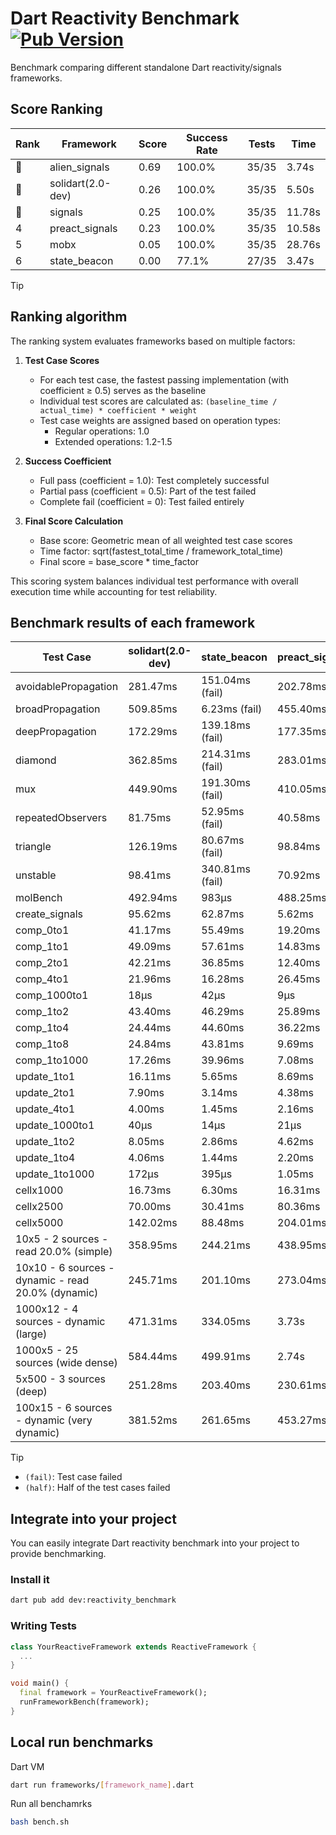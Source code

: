 # Dart Reactivity Benchmark [![Pub Version](https://img.shields.io/pub/v/reactivity_benchmark)](https://pub.dev/packages/reactivity_benchmark)

Benchmark comparing different standalone Dart reactivity/signals frameworks.

## Score Ranking

<!-- ranking start -->
| Rank | Framework | Score | Success Rate | Tests | Time |
|------|-----------|-------|--------------|-------|------|
| 🥇 | alien_signals | 0.69 | 100.0% | 35/35 | 3.74s |
| 🥈 | solidart(2.0-dev) | 0.26 | 100.0% | 35/35 | 5.50s |
| 🥉 | signals | 0.25 | 100.0% | 35/35 | 11.78s |
| 4 | preact_signals | 0.23 | 100.0% | 35/35 | 10.58s |
| 5 | mobx | 0.05 | 100.0% | 35/35 | 28.76s |
| 6 | state_beacon | 0.00 | 77.1% | 27/35 | 3.47s |

<!-- ranking end -->

> [!TIP]
> ## Ranking algorithm
>
> The ranking system evaluates frameworks based on multiple factors:
>
> 1. **Test Case Scores**
>    - For each test case, the fastest passing implementation (with coefficient ≥ 0.5) serves as the baseline
>    - Individual test scores are calculated as: `(baseline_time / actual_time) * coefficient * weight`
>    - Test case weights are assigned based on operation types:
>      - Regular operations: 1.0
>      - Extended operations: 1.2-1.5
>
> 2. **Success Coefficient**
>    - Full pass (coefficient = 1.0): Test completely successful
>    - Partial pass (coefficient = 0.5): Part of the test failed
>    - Complete fail (coefficient = 0): Test failed entirely
>
> 3. **Final Score Calculation**
>    - Base score: Geometric mean of all weighted test case scores
>    - Time factor: sqrt(fastest_total_time / framework_total_time)
>    - Final score = base_score * time_factor
>
> This scoring system balances individual test performance with overall execution time while accounting for test reliability.

## Benchmark results of each framework

<!-- test-case start -->
| Test Case | solidart(2.0-dev) | state_beacon | preact_signals | signals | mobx | alien_signals |
|---|---|---|---|---|---|---|
| avoidablePropagation | 281.47ms | 151.04ms (fail) | 202.78ms | 213.66ms | 2.34s | 184.13ms |
| broadPropagation | 509.85ms | 6.23ms (fail) | 455.40ms | 461.25ms | 4.61s | 345.36ms |
| deepPropagation | 172.29ms | 139.18ms (fail) | 177.35ms | 178.52ms | 1.59s | 123.64ms |
| diamond | 362.85ms | 214.31ms (fail) | 283.01ms | 280.09ms | 2.43s | 232.86ms |
| mux | 449.90ms | 191.30ms (fail) | 410.05ms | 411.11ms | 1.90s | 378.45ms |
| repeatedObservers | 81.75ms | 52.95ms (fail) | 40.58ms | 44.73ms | 232.36ms | 45.59ms |
| triangle | 126.19ms | 80.67ms (fail) | 98.84ms | 101.01ms | 768.25ms | 85.69ms |
| unstable | 98.41ms | 340.81ms (fail) | 70.92ms | 80.65ms | 353.73ms | 67.90ms |
| molBench | 492.94ms | 983μs | 488.25ms | 486.62ms | 576.89ms | 487.04ms |
| create_signals | 95.62ms | 62.87ms | 5.62ms | 27.52ms | 62.10ms | 29.57ms |
| comp_0to1 | 41.17ms | 55.49ms | 19.20ms | 12.34ms | 16.64ms | 9.21ms |
| comp_1to1 | 49.09ms | 57.61ms | 14.83ms | 23.03ms | 58.31ms | 4.88ms |
| comp_2to1 | 42.21ms | 36.85ms | 12.40ms | 18.36ms | 38.15ms | 2.66ms |
| comp_4to1 | 21.96ms | 16.28ms | 26.45ms | 7.72ms | 34.13ms | 8.87ms |
| comp_1000to1 | 18μs | 42μs | 9μs | 8μs | 18μs | 4μs |
| comp_1to2 | 43.40ms | 46.29ms | 25.89ms | 18.29ms | 35.54ms | 12.25ms |
| comp_1to4 | 24.44ms | 44.60ms | 36.22ms | 11.27ms | 19.23ms | 13.72ms |
| comp_1to8 | 24.84ms | 43.81ms | 9.69ms | 10.45ms | 22.73ms | 5.30ms |
| comp_1to1000 | 17.26ms | 39.96ms | 7.08ms | 7.36ms | 16.67ms | 3.75ms |
| update_1to1 | 16.11ms | 5.65ms | 8.69ms | 8.95ms | 26.12ms | 10.37ms |
| update_2to1 | 7.90ms | 3.14ms | 4.38ms | 4.54ms | 11.11ms | 2.26ms |
| update_4to1 | 4.00ms | 1.45ms | 2.16ms | 2.31ms | 6.38ms | 2.58ms |
| update_1000to1 | 40μs | 14μs | 21μs | 22μs | 70μs | 24μs |
| update_1to2 | 8.05ms | 2.86ms | 4.62ms | 4.51ms | 12.28ms | 5.07ms |
| update_1to4 | 4.06ms | 1.44ms | 2.20ms | 2.21ms | 6.25ms | 2.45ms |
| update_1to1000 | 172μs | 395μs | 1.05ms | 43μs | 177μs | 47μs |
| cellx1000 | 16.73ms | 6.30ms | 16.31ms | 12.89ms | 114.76ms | 7.97ms |
| cellx2500 | 70.00ms | 30.41ms | 80.36ms | 59.83ms | 363.57ms | 27.79ms |
| cellx5000 | 142.02ms | 88.48ms | 204.01ms | 130.92ms | 724.01ms | 84.90ms |
| 10x5 - 2 sources - read 20.0% (simple) | 358.95ms | 244.21ms | 438.95ms | 565.22ms | 2.04s | 231.65ms |
| 10x10 - 6 sources - dynamic - read 20.0% (dynamic) | 245.71ms | 201.10ms | 273.04ms | 296.73ms | 1.55s | 177.84ms |
| 1000x12 - 4 sources - dynamic (large) | 471.31ms | 334.05ms | 3.73s | 3.83s | 1.99s | 287.65ms |
| 1000x5 - 25 sources (wide dense) | 584.44ms | 499.91ms | 2.74s | 3.76s | 3.70s | 415.72ms |
| 5x500 - 3 sources (deep) | 251.28ms | 203.40ms | 230.61ms | 227.06ms | 1.35s | 188.81ms |
| 100x15 - 6 sources - dynamic (very dynamic) | 381.52ms | 261.65ms | 453.27ms | 484.71ms | 1.77s | 256.10ms |

<!-- test-case end -->

> [!TIP]
> - `(fail)`: Test case failed
> - `(half)`: Half of the test cases failed

## Integrate into your project

You can easily integrate Dart reactivity benchmark into your project to provide benchmarking.

### Install it

```bash
dart pub add dev:reactivity_benchmark
```

### Writing Tests

```dart
class YourReactiveFramework extends ReactiveFramework {
  ...
}

void main() {
  final framework = YourReactiveFramework();
  runFrameworkBench(framework);
}
```

## Local run benchmarks

Dart VM
```bash
dart run frameworks/[framework_name].dart
```

Run all benchamrks
```bash
bash bench.sh
```
